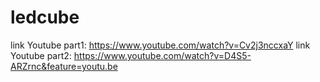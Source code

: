 # ledcube
link Youtube part1: https://www.youtube.com/watch?v=Cv2j3nccxaY
link Youtube part2: https://www.youtube.com/watch?v=D4S5-ARZrnc&feature=youtu.be
